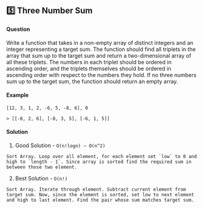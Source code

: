 ## :five: Three Number Sum

#### Question​

Write a function that takes in a non-empty array of distinct integers and an integer representing a target sum. The function should find all triplets in the array that sum up to the target sum and return a two-dimensional array of all these triplets. The numbers in each triplet should be ordered in ascending order, and the triplets themselves should be ordered in ascending order with respect to the numbers they hold. If no three numbers sum up to the target sum, the function should return an empty array.

#### Example

```
[12, 3, 1, 2, -6, 5, -8, 6], 0

> [[-8, 2, 6], [-8, 3, 5], [-6, 1, 5]]
```

#### Solution

1. Good Solution - `O(n!logn) ~ O(n^2)`

```
Sort Array. Loop over all element, for each element set `low` to 0 and high to `length - 1`. Since array is sorted find the required sum in between those two element.
```

2. Best Solution - `O(n!)`

```
Sort Array. Iterate through element. Subtract current element from target sum. Now, since the element is sorted, set low to next element and high to last element. Find the pair whose sum matches target sum.
```
